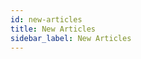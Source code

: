 ```yaml
---
id: new-articles
title: New Articles
sidebar_label: New Articles
---
```

<div style={{textAlign: "justify"}}>

</div>
